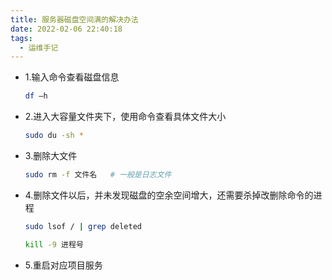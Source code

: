 ```yaml
---
title: 服务器磁盘空间满的解决办法
date: 2022-02-06 22:40:18
tags: 
  - 运维手记
---
```

- 1.输入命令查看磁盘信息

  ```bash
  df –h 
  ```

- 2.进入大容量文件夹下，使用命令查看具体文件大小

  ```bash
  sudo du -sh * 
  ```

- 3.删除大文件

  ```bash
  sudo rm -f 文件名   # 一般是日志文件
  ```

- 4.删除文件以后，并未发现磁盘的空余空间增大，还需要杀掉改删除命令的进程

  ```bash
  sudo lsof / | grep deleted
  
  kill -9 进程号
  ```

- 5.重启对应项目服务

